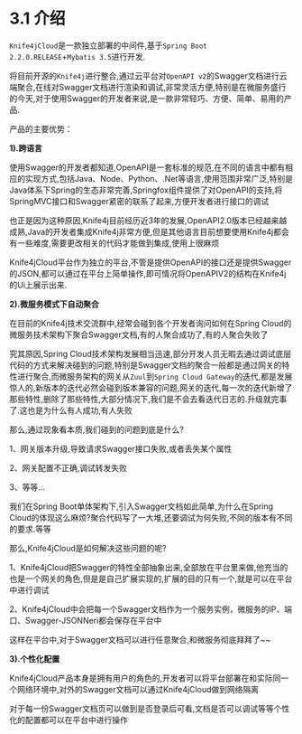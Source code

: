 # 3.1 介绍


`Knife4jCloud`是一款独立部署的中间件,基于`Spring Boot 2.2.0.RELEASE`+`Mybatis 3.5`进行开发.

将目前开源的`Knife4j`进行整合,通过云平台对`OpenAPI v2`的Swagger文档进行云端聚合,在线对Swagger文档进行渲染和调试,非常灵活方便,特别是在微服务盛行的今天,对于使用Swagger的开发者来说,是一款非常轻巧、方便、简单、易用的产品.

产品的主要优势：

**1).跨语言**

使用Swagger的开发者都知道,OpenAPI是一套标准的规范,在不同的语言中都有相应的实现方式,包括Java、Node、Python、.Net等语言,使用范围非常广泛,特别是Java体系下Spring的生态非常完善,Springfox组件提供了对OpenAPI的支持,将SpringMVC接口和Swagger紧密的联系了起来,方便开发者进行接口的调试

也正是因为这种原因,Knife4j目前经历近3年的发展,OpenAPI2.0版本已经越来越成熟,Java的开发者集成Knife4j非常方便,但是其他语言目前想要使用Knife4j都会有一些难度,需要更改相关的代码才能做到集成,使用上很麻烦

Knife4jCloud平台作为独立的平台,不管是提供OpenAPI的接口还是提供Swagger的JSON,都可以通过在平台上简单操作,即可情况将OpenAPIV2的结构在Knife4j的Ui上展示出来.

**2).微服务模式下自动聚合**

在目前的Knife4j技术交流群中,经常会碰到各个开发者询问如何在Spring Cloud的微服务技术架构下聚合Swagger文档,有的人聚合成功了,有的人聚合失败了

究其原因,Spring Cloud技术架构发展相当迅速,部分开发人员无暇去通过调试底层代码的方式来解决碰到的问题,特别是Swagger文档的聚合一般都是通过网关的特性进行聚合,而微服务架构的网关从`Zuul`到`Spring Cloud Gateway`的迭代,都是发展惊人的,新版本的迭代必然会碰到版本兼容的问题,网关的迭代,每一次的迭代新增了那些特性,删除了那些特性,大部分情况下,我们是不会去看迭代日志的.升级就完事了.这也是为什么有人成功,有人失败

那么,通过现象看本质,我们碰到的问题到底是什么?

1、网关版本升级,导致请求Swagger接口失败,或者丢失某个属性

2、网关配置不正确,调试转发失败

3、等等...

我们在Spring Boot单体架构下,引入Swagger文档如此简单,为什么在Spring Cloud的体现这么麻烦?聚合代码写了一大堆,还要调试为何失败,不同的版本有不同的要求.等等

那么,Knife4jCloud是如何解决这些问题的呢?

1、Knife4jCloud把Swagger的特性全部抽象出来,全部放在平台里来做,他充当的也是一个网关的角色,但是是自己扩展实现的,扩展的目的只有一个,就是可以在平台中进行调试

2、Knife4jCloud中会把每一个Swagger文档作为一个服务实例，微服务的IP、端口、Swagger-JSONNeri都会保存在平台中

这样在平台中,对于Swagger文档可以进行任意聚合,和微服务彻底拜拜了~~

**3).个性化配置**

Knife4jCloud产品本身是拥有用户的角色的,开发者可以将平台部署在和实际同一个网络环境中,对外的Swagger文档可以通过Knife4jCloud做到网络隔离

对于每一份Swagger文档页可以做到是否登录后可看,文档是否可以调试等等个性化的配置都可以在平台中进行操作